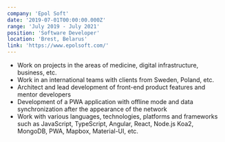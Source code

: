 ```yaml
---
company: 'Epol Soft'
date: '2019-07-01T00:00:00.000Z'
range: 'July 2019 - July 2021'
position: 'Software Developer'
location: 'Brest, Belarus'
link: 'https://www.epolsoft.com/'
---
```


-   Work on projects in the areas of medicine, digital infrastructure, business, etc.
-   Work in an international teams with clients from Sweden, Poland, etc.
-   Architect and lead development of front-end product features and mentor developers
-   Development of a PWA application with offline mode and data synchronization after the appearance of the network
-   Work with various languages, technologies, platforms and frameworks such as JavaScript, TypeScript, Angular, React, Node.js Koa2, MongoDB, PWA, Mapbox, Material-UI, etc.
